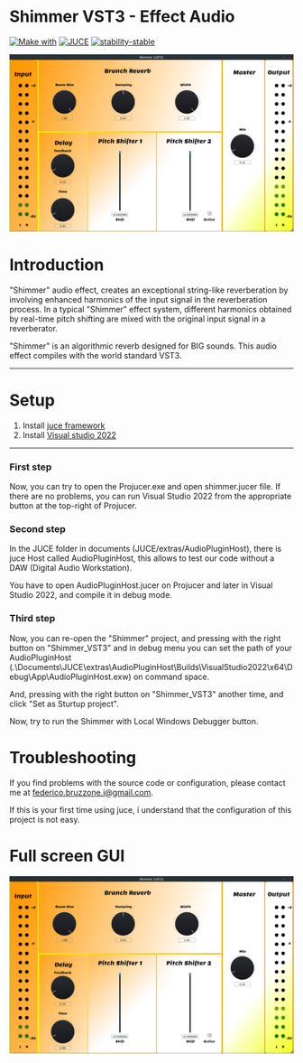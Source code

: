 # Shimmer VST3 - Effect Audio

[![Make with](https://img.shields.io/badge/Made%20with-C%2B%2B-orange)](https://en.wikipedia.org/wiki/C%2B%2B)
[![JUCE](https://img.shields.io/badge/framework-JUCE-green)](https://juce.com)
[![stability-stable](https://img.shields.io/badge/stability-stable-green.svg)](https://github.com/emersion/stability-badges#stable)


<img src="./Docs/Shimmer_VST3.png" width="600" heigth="600"/>

# Introduction
"Shimmer" audio effect, creates an exceptional string-like reverberation by involving enhanced harmonics of the input signal in the reverberation process. In a typical "Shimmer" effect system, different harmonics obtained by real-time pitch shifting are mixed with the original input signal in a reverberator.

"Shimmer" is an algorithmic reverb designed for BIG sounds. This audio effect compiles with the world standard VST3.

---

# Setup 
1. Install [juce framework](https://juce.com/get-juce/download)
2. Install [Visual studio 2022](https://visualstudio.microsoft.com)

---

### First step
Now, you can try to open the Projucer.exe and open shimmer.jucer file. If there are no problems, you can run Visual Studio 2022 from the appropriate button at the top-right of Projucer.

### Second step

In the JUCE folder in documents (JUCE/extras/AudioPluginHost), there is juce Host called AudioPluginHost, this allows to test our code without a DAW (Digital Audio Workstation).

You have to open AudioPluginHost.jucer on Projucer and later in Visual Studio 2022, and compile it in debug mode.

### Third step

Now, you can re-open the "Shimmer" project, and pressing with the right button on "Shimmer_VST3" and in debug menu you can set the path of your AudioPluginHost (.\Documents\JUCE\extras\AudioPluginHost\Builds\VisualStudio2022\x64\Debug\App\AudioPluginHost.exw) on command space.

And, pressing with the right button on "Shimmer_VST3" another time, and click
"Set as Sturtup project".

Now, try to run the Shimmer with Local Windows Debugger button.

# Troubleshooting
If you find problems with the source code or configuration, please contact me at federico.bruzzone.i@gmail.com.

If this is your first time using juce, i understand that the configuration of this project is not easy.

# Full screen GUI
![Shimmer_VST3](./Docs/Shimmer_VST3.png)
